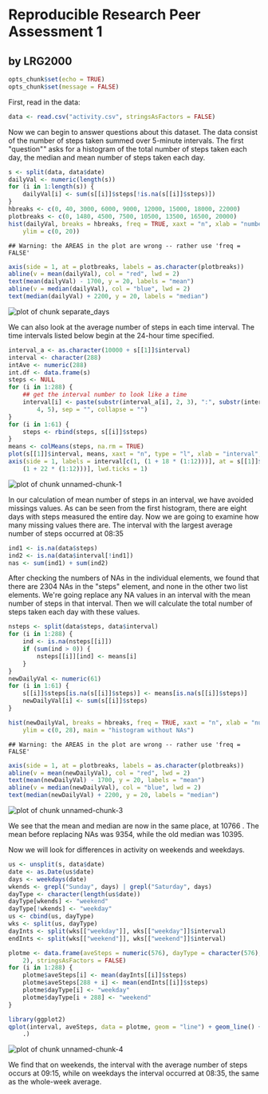 # Reproducible Research Peer Assessment 1

## by LRG2000


```r
opts_chunk$set(echo = TRUE)
opts_chunk$set(message = FALSE)
```


First, read in the data:

```r
data <- read.csv("activity.csv", stringsAsFactors = FALSE)
```


Now we can begin to answer questions about this dataset. The data consist of the number of steps taken summed over 5-minute intervals. The first "question"" asks for a histogram of the total number of steps taken each day, the median and mean number of steps taken each day. 


```r
s <- split(data, data$date)
dailyVal <- numeric(length(s))
for (i in 1:length(s)) {
    dailyVal[i] <- sum(s[[i]]$steps[!is.na(s[[i]]$steps)])
}
hbreaks <- c(0, 40, 3000, 6000, 9000, 12000, 15000, 18000, 22000)
plotbreaks <- c(0, 1480, 4500, 7500, 10500, 13500, 16500, 20000)
hist(dailyVal, breaks = hbreaks, freq = TRUE, xaxt = "n", xlab = "number of steps", 
    ylim = c(0, 20))
```

```
## Warning: the AREAS in the plot are wrong -- rather use 'freq = FALSE'
```

```r
axis(side = 1, at = plotbreaks, labels = as.character(plotbreaks))
abline(v = mean(dailyVal), col = "red", lwd = 2)
text(mean(dailyVal) - 1700, y = 20, labels = "mean")
abline(v = median(dailyVal), col = "blue", lwd = 2)
text(median(dailyVal) + 2200, y = 20, labels = "median")
```

![plot of chunk separate_days](figure/separate_days.png) 


We can also look at the average number of steps in each time interval. The time intervals listed below begin at the 24-hour time 
specified.


```r
interval_a <- as.character(10000 + s[[1]]$interval)
interval <- character(288)
intAve <- numeric(288)
int.df <- data.frame(s)
steps <- NULL
for (i in 1:288) {
    ## get the interval number to look like a time
    interval[i] <- paste(substr(interval_a[i], 2, 3), ":", substr(interval_a[i], 
        4, 5), sep = "", collapse = "")
}
for (i in 1:61) {
    steps <- rbind(steps, s[[i]]$steps)
}
means <- colMeans(steps, na.rm = TRUE)
plot(s[[1]]$interval, means, xaxt = "n", type = "l", xlab = "interval", ylab = "averave # of steps")
axis(side = 1, labels = interval[c(1, (1 + 18 * (1:12)))], at = s[[1]]$interval[c(1, 
    (1 + 22 * (1:12)))], lwd.ticks = 1)
```

![plot of chunk unnamed-chunk-1](figure/unnamed-chunk-1.png) 

In our calculation of mean number of steps in an interval, we have avoided missings values. As can be seen from the first histogram, there are eight days with steps measured the entire day. Now we are going to examine how many missing values there are. The interval with the largest average number of steps occurred at 08:35


```r
ind1 <- is.na(data$steps)
ind2 <- is.na(data$interval[!ind1])
nas <- sum(ind1) + sum(ind2)
```

After checking the numbers of NAs in the individual elements, we found that there are 2304 NAs in the "steps" element, and none in the other two list elements. We're going replace any NA values in an interval with the mean number of steps in that interval. Then we will calculate the total number of steps taken each day with these values.


```r
nsteps <- split(data$steps, data$interval)
for (i in 1:288) {
    ind <- is.na(nsteps[[i]])
    if (sum(ind > 0)) {
        nsteps[[i]][ind] <- means[i]
    }
}
newDailyVal <- numeric(61)
for (i in 1:61) {
    s[[i]]$steps[is.na(s[[i]]$steps)] <- means[is.na(s[[i]]$steps)]
    newDailyVal[i] <- sum(s[[i]]$steps)
}

hist(newDailyVal, breaks = hbreaks, freq = TRUE, xaxt = "n", xlab = "number of steps", 
    ylim = c(0, 28), main = "histogram without NAs")
```

```
## Warning: the AREAS in the plot are wrong -- rather use 'freq = FALSE'
```

```r
axis(side = 1, at = plotbreaks, labels = as.character(plotbreaks))
abline(v = mean(newDailyVal), col = "red", lwd = 2)
text(mean(newDailyVal) - 1700, y = 20, labels = "mean")
abline(v = median(newDailyVal), col = "blue", lwd = 2)
text(median(newDailyVal) + 2200, y = 20, labels = "median")
```

![plot of chunk unnamed-chunk-3](figure/unnamed-chunk-3.png) 

We see that the mean and median are now in the same place, at 10766 . The mean before replacing NAs was 9354, while the old median was 10395.

Now we will look for differences in activity on weekends and weekdays.

```r
us <- unsplit(s, data$date)
date <- as.Date(us$date)
days <- weekdays(date)
wkends <- grepl("Sunday", days) | grepl("Saturday", days)
dayType <- character(length(us$date))
dayType[wkends] <- "weekend"
dayType[!wkends] <- "weekday"
us <- cbind(us, dayType)
wks <- split(us, dayType)
dayInts <- split(wks[["weekday"]], wks[["weekday"]]$interval)
endInts <- split(wks[["weekend"]], wks[["weekend"]]$interval)

plotme <- data.frame(aveSteps = numeric(576), dayType = character(576), interval = rep(s[[1]]$interval, 
    2), stringsAsFactors = FALSE)
for (i in 1:288) {
    plotme$aveSteps[i] <- mean(dayInts[[i]]$steps)
    plotme$aveSteps[288 + i] <- mean(endInts[[i]]$steps)
    plotme$dayType[i] <- "weekday"
    plotme$dayType[i + 288] <- "weekend"
}

library(ggplot2)
qplot(interval, aveSteps, data = plotme, geom = "line") + geom_line() + facet_grid(dayType ~ 
    .)
```

![plot of chunk unnamed-chunk-4](figure/unnamed-chunk-4.png) 

We find that on weekends, the interval with the average number of steps occurs at 09:15, while on weekdays the interval occurred at 08:35, the same as the whole-week average.

